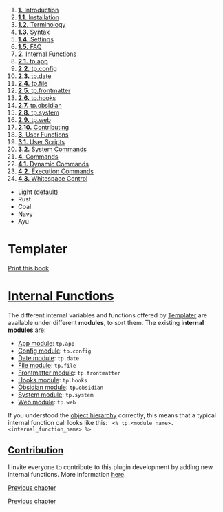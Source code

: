 1. [**1.** Introduction](introduction)
1. [**1.1.** Installation](installation)
2. [**1.2.** Terminology](terminology)
3. [**1.3.** Syntax](syntax)
4. [**1.4.** Settings](settings)
5. [**1.5.** FAQ](faq)
3. [**2.** Internal Functions](Atlas/Knowledge/tools/obsidian/Templater/Templater%20doc/internal-functions/overview)
01. [**2.1.** tp.app](app-module)
02. [**2.2.** tp.config](config-module)
03. [**2.3.** tp.date](date-module)
04. [**2.4.** tp.file](file-module)
05. [**2.5.** tp.frontmatter](frontmatter-module)
06. [**2.6.** tp.hooks](hooks-module)
07. [**2.7.** tp.obsidian](obsidian-module)
08. [**2.8.** tp.system](system-module)
09. [**2.9.** tp.web](web-module)
10. [**2.10.** Contributing](contribute)
5. [**3.** User Functions](Atlas/Knowledge/tools/obsidian/Templater/Templater%20doc/user-functions/overview)
1. [**3.1.** User Scripts](script-user-functions)
2. [**3.2.** System Commands](system-user-functions)
7. [**4.** Commands](Atlas/Knowledge/tools/obsidian/Templater/Templater%20doc/commands/overview)
1. [**4.1.** Dynamic Commands](dynamic-command)
2. [**4.2.** Execution Commands](execution-command)
3. [**4.3.** Whitespace Control](whitespace-control)

- Light (default)
- Rust
- Coal
- Navy
- Ayu

# Templater

[Print this book](print)

# [Internal Functions](Atlas/Knowledge/tools/obsidian/Templater/Templater%20doc/internal-functions/overview)

The different internal variables and functions offered by [Templater](https://github.com/SilentVoid13/Templater) are available under different **modules**, to sort them. The existing **internal modules** are:

- [App module](app-module): `tp.app`
- [Config module](config-module): `tp.config`
- [Date module](date-module): `tp.date`
- [File module](file-module): `tp.file`
- [Frontmatter module](frontmatter-module): `tp.frontmatter`
- [Hooks module](hooks-module): `tp.hooks`
- [Obsidian module](obsidian-module): `tp.obsidian`
- [System module](system-module): `tp.system`
- [Web module](web-module): `tp.web`

If you understood the [object hierarchy](syntax) correctly, this means that a typical internal function call looks like this: ` <% tp.<module_name>.<internal_function_name> %>`

## [Contribution](Atlas/Knowledge/tools/obsidian/Templater/Templater%20doc/internal-functions/overview)

I invite everyone to contribute to this plugin development by adding new internal functions. More information [here](contribute).

[Previous chapter](faq)

[Previous chapter](faq)

